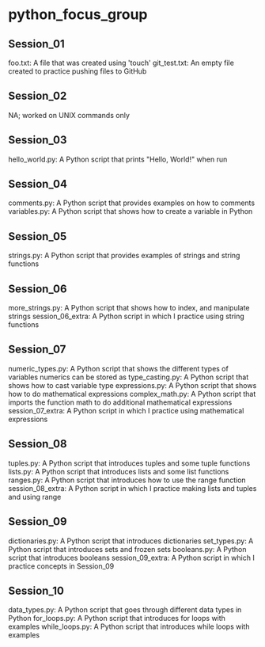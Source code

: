 # python_focus_group

## Session_01
foo.txt: A file that was created using 'touch'
git_test.txt: An empty file created to practice pushing files to GitHub

## Session_02
NA; worked on UNIX commands only

## Session_03
hello_world.py: A Python script that prints "Hello, World!" when run

## Session_04
comments.py: A Python script that provides examples on how to comments
variables.py: A Python script that shows how to create a variable in Python

## Session_05
strings.py: A Python script that provides examples of strings and string functions

## Session_06
more_strings.py: A Python script that shows how to index, and manipulate strings
session_06_extra: A Python script in which I practice using string functions

## Session_07
numeric_types.py: A Python script that shows the different types of variables numerics can be stored as
type_casting.py: A Python script that shows how to cast variable type
expressions.py: A Python script that shows how to do mathematical expressions
complex_math.py: A Python script that imports the function math to do additional mathematical expressions
session_07_extra: A Python script in which I practice using mathematical expressions

## Session_08
tuples.py: A Python script that introduces tuples and some tuple functions
lists.py: A Python script that introduces lists and some list functions
ranges.py: A Python script that introduces how to use the range function
session_08_extra: A Python script in which I practice making lists and tuples and using range

## Session_09
dictionaries.py: A Python script that introduces dictionaries
set_types.py: A Python script that introduces sets and frozen sets
booleans.py: A Python script that introduces booleans
session_09_extra: A Python script in which I practice concepts in Session_09

## Session_10
data_types.py: A Python script that goes through different data types in Python
for_loops.py: A Python script that introduces for loops with examples
while_loops.py: A Python script that introduces while loops with examples